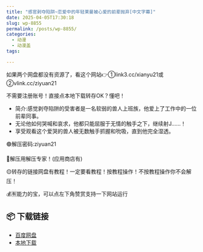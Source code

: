 ```yaml
---
title: "感官剥夺陷阱~恋爱中的年轻莱曼被心爱的前辈抛弃[中文字幕]"
date: 2025-04-05T17:30:18
slug: wp-8855
permalink: /posts/wp-8855/
categories:
  - 动漫
  - 动漫盖
tags:

---
```


如果两个网盘都没有资源了，看这个网站👉①link3.cc/xianyu21或②vlink.cc/ziyuan21

不需要注册账号！直接点本地下载转存OK？懂吧！

*   简介:感觉剥夺陷阱的受害者是一名软弱的兽人上班族，他爱上了工作中的一位前辈同事。
*   无论他如何哭喊和哀求，他都只能屈服于无情的触手之下，继续射J……！
*   享受观看这个爱哭的兽人被无数触手抓握和吮吸，直到他完全湿透。

🟢解压密码:ziyuan21

🔵解压用解压专家！(应用商店有)

🟡转存的链接网盘有教程！一定要看教程！按教程操作！不按教程操作你不会解压！

💰🈶能力的宝，可以点左下角赞赏支持一下网站运行

## 📦 下载链接
- [百度网盘](https://blziyuan21.com/pay-download/8855?key=427ea091b9&down_id=0)
- [本地下载](https://blziyuan21.com/pay-download/8855?key=427ea091b9&down_id=1)

